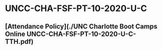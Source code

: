 # UNCC-CHA-FSF-PT-10-2020-U-C

## [Attendance Policy](./UNC Charlotte Boot Camps Online UNCC-CHA-FSF-PT-10-2020-U-C-TTH.pdf)

